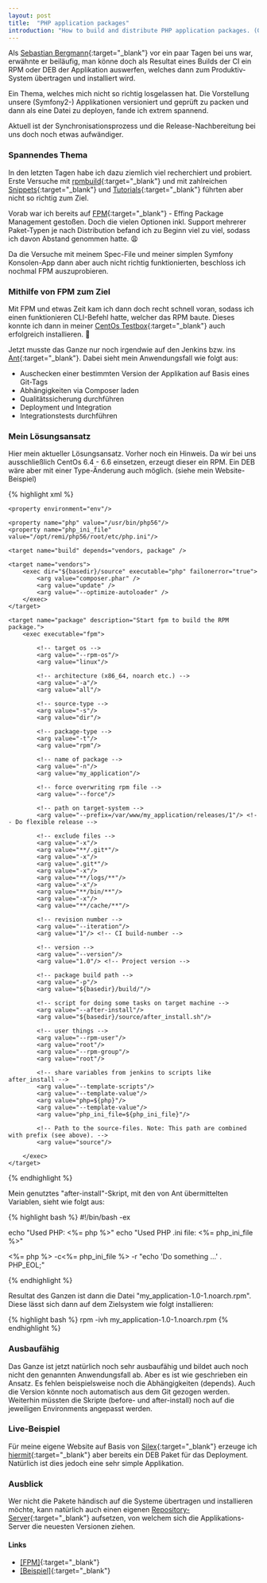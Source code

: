 ```yaml
---
layout: post
title:  "PHP application packages"
introduction: "How to build and distribute PHP application packages. (German)"
---
```


Als [Sebastian Bergmann](https://twitter.com/s_bergmann){:target="_blank"} vor ein paar Tagen bei uns war,
erwähnte er beiläufig, man könne doch als Resultat eines Builds der CI ein RPM oder DEB der Applikation auswerfen,
welches dann zum Produktiv-System übertragen und installiert wird.

Ein Thema, welches mich nicht so richtig losgelassen hat. Die Vorstellung unsere (Symfony2-) Applikationen
versioniert und geprüft zu packen und dann als eine Datei zu deployen, fande ich extrem spannend.

Aktuell ist der Synchronisationsprozess und die Release-Nachbereitung bei uns doch noch etwas aufwändiger.

### Spannendes Thema

In den letzten Tagen habe ich dazu ziemlich viel recherchiert und probiert.
Erste Versuche mit [rpmbuild](http://www.rpm.org/max-rpm-snapshot/rpmbuild.8.html){:target="_blank"} und mit zahlreichen [Snippets](https://gist.github.com/catchamonkey/8575619f450fe4c94acd){:target="_blank"}
und [Tutorials](http://www.sme-server.de/download/Howtos/RPM-Build/Beginners_Guide_Own_RPMs.htm){:target="_blank"} führten aber nicht so richtig zum Ziel.

Vorab war ich bereits auf [FPM](https://github.com/jordansissel/fpm){:target="_blank"} - Effing Package Management gestoßen.
Doch die vielen Optionen inkl. Support mehrerer Paket-Typen je nach Distribution befand ich zu Beginn viel zu viel,
sodass ich davon Abstand genommen hatte. :weary:

Da die Versuche mit meinem Spec-File und meiner simplen Symfony Konsolen-App dann aber auch nicht
richtig funktionierten, beschloss ich nochmal FPM auszuprobieren.

### Mithilfe von FPM zum Ziel

Mit FPM und etwas Zeit kam ich dann doch recht schnell voran, sodass ich einen funktionieren CLI-Befehl hatte, welcher
das RPM baute. Dieses konnte ich dann in meiner [CentOs Testbox](https://github.com/tommy-muehle/puppet-vagrant-boxes/releases/download/1.0.0/centos-6.6-x86_64.box){:target="_blank"}
auch erfolgreich installieren. :muscle:

Jetzt musste das Ganze nur noch irgendwie auf den Jenkins bzw. ins [Ant](http://ant.apache.org/){:target="_blank"}.
Dabei sieht mein Anwendungsfall wie folgt aus:

* Auschecken einer bestimmten Version der Applikation auf Basis eines Git-Tags
* Abhängigkeiten via Composer laden
* Qualitätssicherung durchführen
* Deployment und Integration
* Integrationstests durchführen

### Mein Lösungsansatz

Hier mein aktueller Lösungsansatz. Vorher noch ein Hinweis. Da wir bei uns ausschließlich CentOs 6.4 - 6.6
einsetzen, erzeugt dieser ein RPM. Ein DEB wäre aber mit einer Type-Änderung auch möglich. (siehe mein Website-Beispiel)

{% highlight xml %}
<project default="build" basedir="./">

    <property environment="env"/>

    <property name="php" value="/usr/bin/php56"/>
    <property name="php_ini_file" value="/opt/remi/php56/root/etc/php.ini"/>

    <target name="build" depends="vendors, package" />

    <target name="vendors">
        <exec dir="${basedir}/source" executable="php" failonerror="true">
            <arg value="composer.phar" />
            <arg value="update" />
            <arg value="--optimize-autoloader" />
        </exec>
    </target>

    <target name="package" description="Start fpm to build the RPM package.">
        <exec executable="fpm">

            <!-- target os -->
            <arg value="--rpm-os"/>
            <arg value="linux"/>

            <!-- architecture (x86_64, noarch etc.) -->
            <arg value="-a"/>
            <arg value="all"/>

            <!-- source-type -->
            <arg value="-s"/>
            <arg value="dir"/>

            <!-- package-type -->
            <arg value="-t"/>
            <arg value="rpm"/>

            <!-- name of package -->
            <arg value="-n"/>
            <arg value="my_application"/>

            <!-- force overwriting rpm file -->
            <arg value="--force"/>

            <!-- path on target-system -->
            <arg value="--prefix=/var/www/my_application/releases/1"/> <!-- Do flexible release -->

            <!-- exclude files -->
            <arg value="-x"/>
            <arg value="**/.git*"/>
            <arg value="-x"/>
            <arg value=".git*"/>
            <arg value="-x"/>
            <arg value="**/logs/**"/>
            <arg value="-x"/>
            <arg value="**/bin/**"/>
            <arg value="-x"/>
            <arg value="**/cache/**"/>

            <!-- revision number -->
            <arg value="--iteration"/>
            <arg value="1"/> <!-- CI build-number -->

            <!-- version -->
            <arg value="--version"/>
            <arg value="1.0"/> <!-- Project version -->

            <!-- package build path -->
            <arg value="-p"/>
            <arg value="${basedir}/build/"/>

            <!-- script for doing some tasks on target machine -->
            <arg value="--after-install"/>
            <arg value="${basedir}/source/after_install.sh"/>

            <!-- user things -->
            <arg value="--rpm-user"/>
            <arg value="root"/>
            <arg value="--rpm-group"/>
            <arg value="root"/>

            <!-- share variables from jenkins to scripts like after_install -->
            <arg value="--template-scripts"/>
            <arg value="--template-value"/>
            <arg value="php=${php}"/>
            <arg value="--template-value"/>
            <arg value="php_ini_file=${php_ini_file}"/>

            <!-- Path to the source-files. Note: This path are combined with prefix (see above). -->
            <arg value="source"/>

        </exec>
    </target>
</project>
{% endhighlight %}

Mein genutztes "after-install"-Skript, mit den von Ant übermittelten Variablen, sieht wie
folgt aus:

{% highlight bash %}
#!/bin/bash -ex

echo "Used PHP: <%= php %>"
echo "Used PHP .ini file: <%= php_ini_file %>"

<%= php %> -c<%= php_ini_file %> -r "echo 'Do something ...' . PHP_EOL;"

{% endhighlight %}

Resultat des Ganzen ist dann die Datei "my_application-1.0-1.noarch.rpm".
Diese lässt sich dann auf dem Zielsystem wie folgt installieren:

{% highlight bash %}
rpm -ivh my_application-1.0-1.noarch.rpm
{% endhighlight %}

### Ausbaufähig

Das Ganze ist jetzt natürlich noch sehr ausbaufähig und bildet auch noch nicht den genannten Anwendungsfall ab.
Aber es ist wie geschrieben ein Ansatz. Es fehlen beispielsweise noch die Abhängigkeiten (depends). Auch die Version könnte
noch automatisch aus dem Git gezogen werden. Weiterhin müssten die Skripte (before- und after-install) noch auf die jeweiligen Environments angepasst werden.

### Live-Beispiel

Für meine eigene Website auf Basis von [Silex](http://silex.sensiolabs.org/){:target="_blank"} erzeuge ich
[hiermit](https://github.com/tommy-muehle/tommy-muehle.de/blob/master/build/release.xml){:target="_blank"}
aber bereits ein DEB Paket für das Deployment. Natürlich ist dies jedoch eine sehr simple Applikation.

### Ausblick

Wer nicht die Pakete händisch auf die Systeme übertragen und installieren möchte, kann natürlich auch einen
eigenen [Repository-Server](http://wiki.centos.org/HowTos/CreateLocalRepos){:target="_blank"} aufsetzen, von welchem sich die Applikations-Server die neuesten Versionen ziehen.

#### Links

* [[FPM]](https://github.com/jordansissel/fpm){:target="_blank"}
* [[Beispiel]](https://github.com/tommy-muehle/tommy-muehle.io/blob/48e031b69f8963863a4721d1de300d2e58e06e35/release.xml){:target="_blank"}
